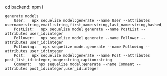 cd backend:
    npm i

    generate models
        User:   npx sequelize model:generate --name User --attributes username:string,email:string,first_name:string,last_name:string,hashed_password:string
        PostList:   npx sequelize model:generate --name PostList --attributes user_id:integer
        Follower:   npx sequelize model:generate --name Follower --attributes user_id:integer
        Following:   npx sequelize model:generate --name Following --attributes user_id:integer
        Post:   npx sequelize model:generate --name Post --attributes post_list_id:integer,image:string,caption:string
        Comment:   npx sequelize model:generate --name Comment --attributes post_id:integer,user_id:integer
